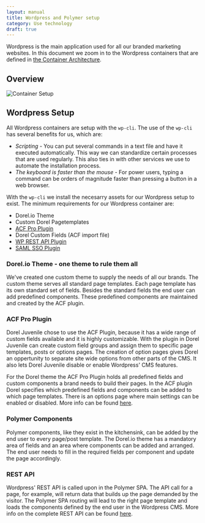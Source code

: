 ```yaml
---
layout: manual
title: Wordpress and Polymer setup
category: Use technology
draft: true
---
```


Wordpress is the main application used for all our branded marketing websites. In this document we zoom in to the Wordpress containers that are defined in [the Container Architecture](./container-architecture.html).

## Overview

![Container Setup](/assets/img/wp-polymer-theme-template-setup.png "Wordpress and Polymer Setup")

## Wordpress Setup

All Wordpress containers are setup with the <code>wp-cli</code>. The use of the <code>wp-cli</code> has several benefits for us, which are:

- *Scripting* - You can put several commands in a text file and have it executed automatically. This way we can standardize certain processes that are used regularly. This also ties in with other services we use to automate the installation process.
- *The keyboard is faster than the mouse* - For power users, typing a command can be orders of magnitude faster than pressing a button in a web browser.

With the <code>wp-cli</code> we install the necesarry assets for our Wordpress setup to exist. The minimum requirements for our Wordpress container are:

- Dorel.io Theme
- Custom Dorel Pagetemplates
- [ACF Pro Plugin](https://www.advancedcustomfields.com/pro/)
- Dorel Custom Fields (ACF import file)
- [WP REST API Plugin](http://v2.wp-api.org/)
- [SAML SSO Plugin](https://wordpress.org/plugins/saml-20-single-sign-on/installation/)

### Dorel.io Theme - one theme to rule them all

We've created one custom theme to supply the needs of all our brands. The custom theme serves all standard page templates. Each page template has its own standard set of fields. Besides the standard fields the end user can add predefined components. These predefined components are maintained and created by the ACF plugin.

### ACF Pro Plugin

Dorel Juvenile chose to use the ACF Plugin, because it has a wide range of custom fields available and it is highly customizable. With the plugin in Dorel Juvenile can create custom field groups and assign them to specific page templates, posts or options pages. The creation of option pages gives Dorel an oppertunity to separate site wide options from other parts of the CMS. It also lets Dorel Juvenile disable or enable Wordpress' CMS features. 

For the Dorel theme the ACF Pro Plugin holds all predefined fields and custom components a brand needs to build their pages. In the ACF plugin Dorel specifies which predefined fields and components can be added to which page templates. There is an options page where main settings can be enabled or disabled. More info can be found [here](https://www.advancedcustomfields.com/pro/).

### Polymer Components

Polymer components, like they exist in the kitchensink, can be added by the end user to every page/post template. The Dorel.io theme has a mandatory area of fields and an area where components can be added and arranged. The end user needs to fill in the required fields per component and update the page accordingly.

### REST API

Wordpress' REST API is called upon in the Polymer SPA. The API call for a page, for example, will return data that builds up the page demanded by the visitor. The Polymer SPA routing will lead to the right page template and loads the components defined by the end user in the Wordpress CMS. More info on the complete REST API can be found [here](http://v2.wp-api.org/).



